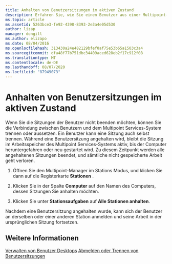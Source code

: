```yaml
---
title: Anhalten von Benutzersitzungen im aktiven Zustand
description: Erfahren Sie, wie Sie einen Benutzer aus einer Multipoint-Sitzung aussetzen, ohne die Verbindung zu trennen.
ms.topic: article
ms.assetid: 5263bce3-fe92-4398-8393-2e3a4e05d530
author: lizap
manager: dongill
ms.author: elizapo
ms.date: 08/04/2016
ms.openlocfilehash: 313430a24e482129bfef0af75e53b65a1503c3a4
ms.sourcegitcommit: dfa48f77b751dbc34409aced628eb2f17c912f08
ms.translationtype: MT
ms.contentlocale: de-DE
ms.lasthandoff: 08/07/2020
ms.locfileid: "87949073"
---
```

# <a name="suspend-and-leave-user-session-active"></a>Anhalten von Benutzersitzungen im aktiven Zustand
Wenn Sie die Sitzungen der Benutzer nicht beenden möchten, können Sie die Verbindung zwischen Benutzern und dem Multipoint Services-System trennen oder aussetzen. Ein Benutzer kann eine Sitzung auch selbst trennen. Während eine Benutzersitzung angehalten wird, bleibt die Sitzung im Arbeitsspeicher des Multipoint Services-Systems aktiv, bis der Computer heruntergefahren oder neu gestartet wird. Zu diesem Zeitpunkt werden alle angehaltenen Sitzungen beendet, und sämtliche nicht gespeicherte Arbeit geht verloren.

1.  Öffnen Sie den Multipoint-Manager im Stations Modus, und klicken Sie dann auf die Registerkarte **Stationen** .

2.  Klicken Sie in der Spalte **Computer** auf den Namen des Computers, dessen Sitzungen Sie anhalten möchten.

3.  Klicken Sie unter **Stationsaufgaben** auf **Alle Stationen anhalten**.

Nachdem eine Benutzersitzung angehalten wurde, kann sich der Benutzer an derselben oder einer anderen Station anmelden und seine Arbeit in der ursprünglichen Sitzung fortsetzen.

## <a name="see-also"></a>Weitere Informationen
[Verwalten von Benutzer Desktops](manage-user-desktops-using-multipoint-dashboard.md) 
 [Abmelden oder Trennen von Benutzersitzungen](Log-off-or-Disconnect-User-Sessions.md)